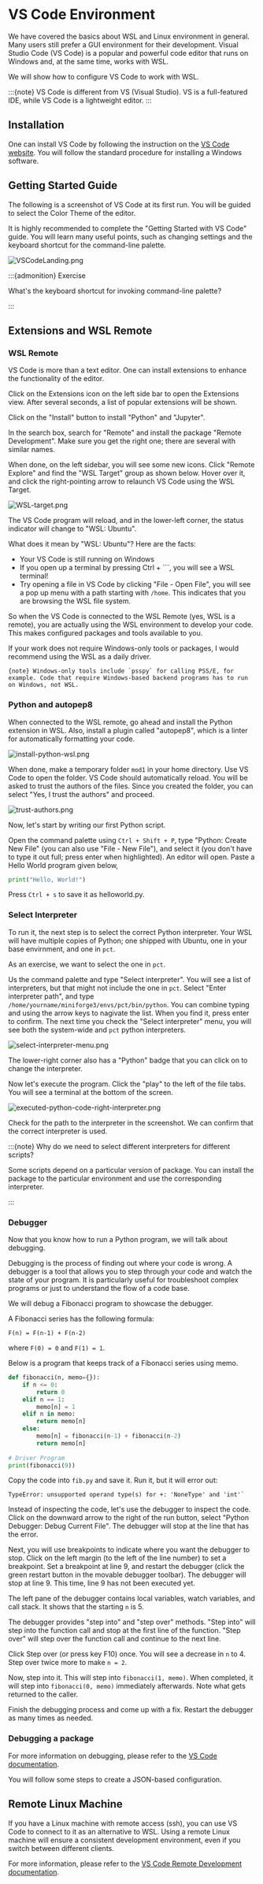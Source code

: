 

# VS Code Environment

We have covered the basics about WSL and Linux environment in general.
Many users still prefer a GUI environment for their development. Visual
Studio Code (VS Code) is a popular and powerful code editor that runs on
Windows and, at the same time, works with WSL.

We will show how to configure VS Code to work with WSL.

:::{note} VS Code is different from VS (Visual Studio). VS is a
full-featured IDE, while VS Code is a lightweight editor. 
:::





## Installation

One can install VS Code by following the instruction on the [VS Code
website](https://code.visualstudio.com). You will follow the standard
procedure for installing a Windows software.





## Getting Started Guide

The following is a screenshot of VS Code at its first run. You will be
guided to select the Color Theme of the editor.

It is highly recommended to complete the "Getting Started with VS Code"
guide. You will learn many useful points, such as changing settings and
the keyboard shortcut for the command-line palette.

![VSCodeLanding.png](./media/51211c98-856d-4d29-b2bd-f4d8cd94f0d8.png)





:::{admonition} Exercise

What's the keyboard shortcut for invoking command-line palette?

:::





## Extensions and WSL Remote

### WSL Remote

VS Code is more than a text editor. One can install extensions to
enhance the functionality of the editor.

Click on the Extensions icon on the left side bar to open the Extensions
view. After several seconds, a list of popular extensions will be shown.

Click on the "Install" button to install "Python" and "Jupyter".

In the search box, search for "Remote" and install the package "Remote
Development". Make sure you get the right one; there are several with
similar names.

When done, on the left sidebar, you will see some new icons. Click
"Remote Explore" and find the "WSL Target" group as shown below. Hover
over it, and click the right-pointing arrow to relaunch VS Code using
the WSL Target.





![WSL-target.png](./media/1b4437b2-17b8-4671-ba37-c5f9defc4c85.png)





The VS Code program will reload, and in the lower-left corner, the
status indicator will change to "WSL: Ubuntu".

What does it mean by "WSL: Ubuntu"? Here are the facts:

- Your VS Code is still running on Windows
- If you open up a terminal by pressing Ctrl + ```, you will see a
  WSL terminal!
- Try opening a file in VS Code by clicking "File - Open File", you will
  see a pop up menu with a path starting with `/home`. This indicates
  that you are browsing the WSL file system.

So when the VS Code is connected to the WSL Remote (yes, WSL is a
remote), you are actually using the WSL environment to develop your
code. This makes configured packages and tools available to you.

If your work does not require Windows-only tools or packages, I would
recommend using the WSL as a daily driver.

`` {note} Windows-only tools include `psspy` for calling PSS/E, for example. Code that require Windows-based backend programs has to run on Windows, not WSL. ``





### Python and autopep8

When connected to the WSL remote, go ahead and install the Python
extension in WSL. Also, install a plugin called "autopep8", which is a
linter for automatically formatting your code.





![install-python-wsl.png](./media/6f0755f3-8481-4694-85b3-85db557fcd32.png)





When done, make a temporary folder `mod1` in your home directory. Use VS
Code to open the folder. VS Code should automatically reload. You will
be asked to trust the authors of the files. Since you created the
folder, you can select "Yes, I trust the authors" and proceed.





![trust-authors.png](./media/243c9cce-eff6-4828-bac3-1990769c1a09.png)





Now, let's start by writing our first Python script.

Open the command palette using `Ctrl + Shift + P`, type "Python: Create
New File" (you can also use "File - New File"), and select it (you don't
have to type it out full; press enter when highlighted). An editor will
open. Paste a Hello World program given below,

``` python
print("Hello, World!")
```

Press `Ctrl + s` to save it as helloworld.py.





### Select Interpreter

To run it, the next step is to select the correct Python interpreter.
Your WSL will have multiple copies of Python; one shipped with Ubuntu,
one in your base envirnment, and one in `pct`.

As an exercise, we want to select the one in `pct`.

Us the command palette and type "Select interpreter". You will see a
list of interpreters, but that might not include the one in `pct`.
Select "Enter interpreter path", and type
`/home/yourname/miniforge3/envs/pct/bin/python`. You can combine typing
and using the arrow keys to nagivate the list. When you find it, press
enter to confirm. The next time you check the "Select interpreter" menu,
you will see both the system-wide and `pct` python interpreters.





![select-interpreter-menu.png](./media/2975748e-e278-47b6-9788-739277b3e125.png)





The lower-right corner also has a "Python" badge that you can click on
to change the interpreter.





Now let's execute the program. Click the "play" to the left of the file
tabs. You will see a terminal at the bottom of the screen.





![executed-python-code-right-interpreter.png](./media/d6b76c4f-ded0-4e2d-b2ef-7f096ec8a01c.png)





Check for the path to the interpreter in the screenshot. We can confirm
that the correct interpreter is used.

:::{note} Why do we need to select different interpreters for different
scripts?

Some scripts depend on a particular version of package. You can install
the package to the particular environment and use the corresponding
interpreter.

:::





### Debugger





Now that you know how to run a Python program, we will talk about
debugging.

Debugging is the process of finding out where your code is wrong. A
debugger is a tool that allows you to step through your code and watch
the state of your program. It is particularly useful for troubleshoot
complex programs or just to understand the flow of a code base.

We will debug a Fibonacci program to showcase the debugger.

A Fibonacci series has the following formula:

    F(n) = F(n-1) + F(n-2)

where `F(0) = 0` and `F(1) = 1`.

Below is a program that keeps track of a Fibonacci series using memo.

``` python
def fibonacci(n, memo={}):
    if n <= 0:
        return 0
    elif n == 1:
        memo[n] = 1
    elif n in memo:
        return memo[n]
    else:
        memo[n] = fibonacci(n-1) + fibonacci(n-2)
        return memo[n]
 
# Driver Program
print(fibonacci(9))
```





Copy the code into `fib.py` and save it. Run it, but it will error out:

    TypeError: unsupported operand type(s) for +: 'NoneType' and 'int'`





Instead of inspecting the code, let's use the debugger to inspect the
code. Click on the downward arrow to the right of the run button, select
"Python Debugger: Debug Current File". The debugger will stop at the
line that has the error.





Next, you will use breakpoints to indicate where you want the debugger
to stop. Click on the left margin (to the left of the line number) to
set a breakpoint. Set a breakpoint at line 9, and restart the debugger
(click the green restart button in the movable debugger toolbar). The
debugger will stop at line 9. This time, line 9 has not been executed
yet.

The left pane of the debugger contains local variables, watch variables,
and call stack. It shows that the starting `n` is 5.

The debugger provides "step into" and "step over" methods. "Step into"
will step into the function call and stop at the first line of the
function. "Step over" will step over the function call and continue to
the next line.

Click Step over (or press key F10) once. You will see a decrease in `n`
to 4. Step over twice more to make `n = 2`.

Now, step into it. This will step into `fibonacci(1, memo)`. When
completed, it will step into `fibonacci(0, memo)` immediately
afterwards. Note what gets returned to the caller.

Finish the debugging process and come up with a fix. Restart the
debugger as many times as needed.





### Debugging a package

For more information on debugging, please refer to the [VS Code
documentation](https://code.visualstudio.com/docs/editor/debugging).

You will follow some steps to create a JSON-based configuration.



<div class="cell markdown"
vscode="{&quot;languageId&quot;:&quot;plaintext&quot;}">

## Remote Linux Machine

If you have a Linux machine with remote access (ssh), you can use VS
Code to connect to it as an alternative to WSL. Using a remote Linux
machine will ensure a consistent development environment, even if you
switch between different clients.

For more information, please refer to the [VS Code Remote Development
documentation](https://code.visualstudio.com/docs/remote/remote-overview).


